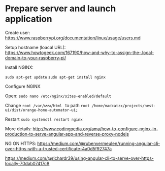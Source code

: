 # Prepare server and launch application

Create user:
https://www.raspberrypi.org/documentation/linux/usage/users.md


Setup hostname (loacal URL):  
https://www.howtogeek.com/167190/how-and-why-to-assign-the-.local-domain-to-your-raspberry-pi/


Install NGINX:

``sudo apt-get update``
``sudo apt-get install nginx``

Configure NGINX

Open: ``sudo nano /etc/nginx/sites-enabled/default``

Change ``root /var/www/html `` to path ``root /home/madcatzx/projects/nest-ui/dist/orange-home-automator-ui;``

Restart ``sudo systemctl restart nginx``

More details: http://www.codingpedia.org/ama/how-to-configure-nginx-in-production-to-serve-angular-app-and-reverse-proxy-nodejs


NG ON HTTPS:
https://medium.com/@rubenvermeulen/running-angular-cli-over-https-with-a-trusted-certificate-4a0d5f92747a

https://medium.com/@richardr39/using-angular-cli-to-serve-over-https-locally-70dab07417c8

